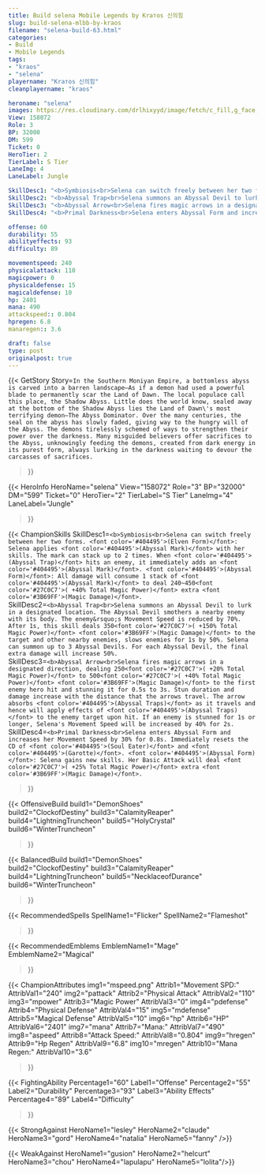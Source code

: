 ```yaml
---
title: Build selena Mobile Legends by Kraтos 신의힘
slug: build-selena-mlbb-by-kraos
filename: "selena-build-63.html"
categories: 
- Build 
- Mobile Legends
tags: 
- "kraos"
- "selena"
playername: "Kraтos 신의힘"
cleanplayername: "kraos"

heroname: "selena"
images: https://res.cloudinary.com/drlhixyyd/image/fetch/c_fill,g_face,f_auto/https://cdn2-build.mobagenie.my.id/p/images/banner/full/selena.jpg
View: 158072 
Role: 3 
BP: 32000
DM: 599 
Ticket: 0 
HeroTier: 2 
TierLabel: S Tier 
LaneImg: 4
LaneLabel: Jungle 

SkillDesc1: "<b>Symbiosis<br>Selena can switch freely between her two forms. <font color='#404495'>(Elven Form)</font>: Selena applies <font color='#404495'>(Abyssal Mark)</font> with her skills. The mark can stack up to 2 times. When <font color='#404495'>(Abyssal Trap)</font> hits an enemy, it immediately adds an <font color='#404495'>(Abyssal Mark)</font>. <font color='#404495'>(Abyssal Form)</font>: All damage will consume 1 stack of <font color='#404495'>(Abyssal Mark)</font> to deal 240~450<font color='#27C0C7'>( +40% Total Magic Power)</font> extra <font color='#3B69FF'>(Magic Damage)</font>."   
SkillDesc2: "<b>Abyssal Trap<br>Selena summons an Abyssal Devil to lurk in a designated location. The Abyssal Devil smothers a nearby enemy with its body. The enemy&rsquo;s Movement Speed is reduced by 70%. After 1s, this skill deals 350<font color='#27C0C7'>( +150% Total Magic Power)</font> <font color='#3B69FF'>(Magic Damage)</font> to the target and other nearby enemies, slows enemies for 1s by 50%. Selena can summon up to 3 Abyssal Devils. For each Abyssal Devil, the final extra damage will increase 50%."   
SkillDesc3: "<b>Abyssal Arrow<br>Selena fires magic arrows in a designated direction, dealing 250<font color='#27C0C7'>( +20% Total Magic Power)</font> to 500<font color='#27C0C7'>( +40% Total Magic Power)</font> <font color='#3B69FF'>(Magic Damage)</font> to the first enemy hero hit and stunning it for 0.5s to 3s. Stun duration and damage increase with the distance that the arrows travel. The arrow absorbs <font color='#404495'>(Abyssal Traps)</font> as it travels and hence will apply effects of <font color='#404495'>(Abyssal Traps)</font> to the enemy target upon hit. If an enemy is stunned for 1s or longer, Selena's Movement Speed will be increased by 40% for 2s."   
SkillDesc4: "<b>Primal Darkness<br>Selena enters Abyssal Form and increases her Movement Speed by 30% for 0.8s. Immediately resets the CD of <font color='#404495'>(Soul Eater)</font> and <font color='#404495'>(Garotte)</font>. <font color='#404495'>(Abyssal Form)</font>: Selena gains new skills. Her Basic Attack will deal <font color='#27C0C7'>( +25% Total Magic Power)</font> extra <font color='#3B69FF'>(Magic Damage)</font>."  

offense: 60 
durability: 55 
abilityeffects: 93 
difficulty: 89 

movementspeed: 240
physicalattack: 110
magicpower: 0
physicaldefense: 15
magicaldefense: 10
hp: 2401
mana: 490
attackspeed:: 0.804
hpregen: 6.8
manaregen:: 3.6

draft: false
type: post
originalpost: true
---
```



{{< GetStory 
Story=` In the Southern Moniyan Empire, a bottomless abyss is carved into a barren landscape—As if a demon had used a powerful blade to permanently scar the Land of Dawn. The local populace call this place, the Shadow Abyss. Little does the world know, sealed away at the bottom of the Shadow Abyss lies the Land of Dawn\'s most terrifying demon—The Abyss Dominator. Over the many centuries, the seal on the abyss has slowly faded, giving way to the hungry will of the Abyss. The demons tirelessly schemed of ways to strengthen their power over the darkness. Many misguided believers offer sacrifices to the Abyss, unknowingly feeding the demons, created from dark energy in its purest form, always lurking in the darkness waiting to devour the carcasses of sacrifices. ` 
>}}

{{< HeroInfo 
HeroName="selena" 
View="158072" 
Role="3" 
BP="32000" 
DM="599" 
Ticket="0" 
HeroTier="2" 
TierLabel="S Tier" 
LaneImg="4" 
LaneLabel="Jungle" 
>}}
 
{{< ChampionSkills 
SkillDesc1=`<b>Symbiosis<br>Selena can switch freely between her two forms. <font color='#404495'>(Elven Form)</font>: Selena applies <font color='#404495'>(Abyssal Mark)</font> with her skills. The mark can stack up to 2 times. When <font color='#404495'>(Abyssal Trap)</font> hits an enemy, it immediately adds an <font color='#404495'>(Abyssal Mark)</font>. <font color='#404495'>(Abyssal Form)</font>: All damage will consume 1 stack of <font color='#404495'>(Abyssal Mark)</font> to deal 240~450<font color='#27C0C7'>( +40% Total Magic Power)</font> extra <font color='#3B69FF'>(Magic Damage)</font>.`   
SkillDesc2=`<b>Abyssal Trap<br>Selena summons an Abyssal Devil to lurk in a designated location. The Abyssal Devil smothers a nearby enemy with its body. The enemy&rsquo;s Movement Speed is reduced by 70%. After 1s, this skill deals 350<font color='#27C0C7'>( +150% Total Magic Power)</font> <font color='#3B69FF'>(Magic Damage)</font> to the target and other nearby enemies, slows enemies for 1s by 50%. Selena can summon up to 3 Abyssal Devils. For each Abyssal Devil, the final extra damage will increase 50%.`   
SkillDesc3=`<b>Abyssal Arrow<br>Selena fires magic arrows in a designated direction, dealing 250<font color='#27C0C7'>( +20% Total Magic Power)</font> to 500<font color='#27C0C7'>( +40% Total Magic Power)</font> <font color='#3B69FF'>(Magic Damage)</font> to the first enemy hero hit and stunning it for 0.5s to 3s. Stun duration and damage increase with the distance that the arrows travel. The arrow absorbs <font color='#404495'>(Abyssal Traps)</font> as it travels and hence will apply effects of <font color='#404495'>(Abyssal Traps)</font> to the enemy target upon hit. If an enemy is stunned for 1s or longer, Selena's Movement Speed will be increased by 40% for 2s.`   
SkillDesc4=`<b>Primal Darkness<br>Selena enters Abyssal Form and increases her Movement Speed by 30% for 0.8s. Immediately resets the CD of <font color='#404495'>(Soul Eater)</font> and <font color='#404495'>(Garotte)</font>. <font color='#404495'>(Abyssal Form)</font>: Selena gains new skills. Her Basic Attack will deal <font color='#27C0C7'>( +25% Total Magic Power)</font> extra <font color='#3B69FF'>(Magic Damage)</font>.`   
>}}

{{< OffensiveBuild 
build1="DemonShoes"  
build2="ClockofDestiny" 
build3="CalamityReaper" 
build4="LightningTruncheon" 
build5="HolyCrystal" 
build6="WinterTruncheon" 
>}} 

{{< BalancedBuild 
build1="DemonShoes"  
build2="ClockofDestiny" 
build3="CalamityReaper" 
build4="LightningTruncheon" 
build5="NecklaceofDurance" 
build6="WinterTruncheon" 
>}}


{{< RecommendedSpells 
SpellName1="Flicker" 
SpellName2="Flameshot" 
>}}  

{{< RecommendedEmblems 
EmblemName1="Mage" 
EmblemName2="Magical" 
>}}   


{{< ChampionAttributes
img1="mspeed.png" Attrib1="Movement SPD:" AttribVal1="240"
img2="pattack" Attrib2="Physical Attack" AttribVal2="110"
img3="mpower" Attrib3="Magic Power" AttribVal3="0"
img4="pdefense" Attrib4="Physical Defense" AttribVal4="15"
img5="mdefense" Attrib5="Magical Defense" AttribVal5="10"
img6="hp" Attrib6="HP" AttribVal6="2401"
img7="mana" Attrib7="Mana:" AttribVal7="490"
img8="aspeed" Attrib8="Attack Speed:" AttribVal8="0.804"
img9="hregen" Attrib9="Hp Regen" AttribVal9="6.8"
img10="mregen" Attrib10="Mana Regen:" AttribVal10="3.6"
>}}


{{< FightingAbility
Percentage1="60" Label1="Offense"
Percentage2="55" Label2="Durability"
Percentage3="93" Label3="Ability Effects"
Percentage4="89" Label4="Difficulty"
 >}}

{{< StrongAgainst 
HeroName1="lesley"
HeroName2="claude"
HeroName3="gord"
HeroName4="natalia"
HeroName5="fanny"
/>}}

{{< WeakAgainst
HeroName1="gusion"
HeroName2="helcurt"
HeroName3="chou"
HeroName4="lapulapu"
HeroName5="lolita"/>}}
